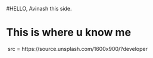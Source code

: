 #HELLO, Avinash this side.

<h1>
This is where u know me 
  </h1>
 <img>
src = https://source.unsplash.com/1600x900/?developer
</img>

